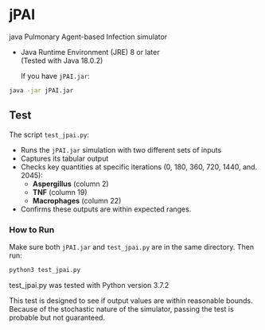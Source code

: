 # jPAI
java Pulmonary Agent-based Infection simulator

- Java Runtime Environment (JRE) 8 or later  
  (Tested with Java 18.0.2)

  If you have `jPAI.jar`:

```bash
java -jar jPAI.jar
```

## Test

The script `test_jpai.py`:

- Runs the `jPAI.jar` simulation with two different sets of inputs
- Captures its tabular output
- Checks key quantities at specific iterations (0, 180, 360, 720, 1440, and. 2045):
  - **Aspergillus** (column 2)
  - **TNF** (column 19)
  - **Macrophages** (column 22)
- Confirms these outputs are within expected ranges.

### How to Run

Make sure both `jPAI.jar` and `test_jpai.py` are in the same directory. Then run:

```bash
python3 test_jpai.py
```

test_jpai.py was tested with Python version 3.7.2

This test is designed to see if output values are within reasonable bounds. Because of the stochastic nature of the simulator, passing the test is probable but not guaranteed.
